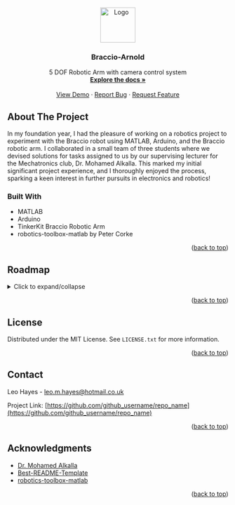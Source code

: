 
<a name="readme-top"></a>


<br />
<div align="center">
  <a href="https://github.com/LeonidasEng/Braccio-Arnold">
    <img src="blob/main/images/Braccio-Arnold.PNG" alt="Logo" width="80" height="80">
  </a>

<h3 align="center">Braccio-Arnold</h3>

  <p align="center">
    5 DOF Robotic Arm with camera control system
  <br />
    <a href="https://github.com/LeonidasEng/Braccio-Arnold"><strong>Explore the docs »</strong></a>
    <br />
    <br />
    <a href="https://github.com/LeonidasEng/Braccio-Arnold/tree/main/videos">View Demo</a>
    ·
    <a href="https://github.com/LeonidasEng/Braccio-Arnold/issues">Report Bug</a>
    ·
    <a href="https://github.com/LeonidasEng/Braccio-Arnold/issues">Request Feature</a>
  </p>
</div>

<!-- ABOUT THE PROJECT -->
## About The Project
In my foundation year, I had the pleasure of working on a robotics project to experiment with the Braccio robot using MATLAB, Arduino, and the Braccio robotic arm. I collaborated in a small team of three students where we devised solutions for tasks assigned to us by our supervising lecturer for the Mechatronics club, Dr. Mohamed Alkalla. This marked my initial significant project experience, and I thoroughly enjoyed the process, sparking a keen interest in further pursuits in electronics and robotics! 

### Built With
* MATLAB
* Arduino
* TinkerKit Braccio Robotic Arm
* robotics-toolbox-matlab by Peter Corke


<p align="right">(<a href="#readme-top">back to top</a>)</p>


<!-- ROADMAP -->
## Roadmap
<details>
<summary>Click to expand/collapse</summary>

- [x] Understad how homogenous transformation matrices can be used to describe the movement of the robotic arm.
- [x] Calibrate the Robot using DH parameters to vertical position using Teach app from RVCTools in MATLAB.
- [x] Calibrate with Arduino
- [x] Pick up Object from (x,y,z) location and deliver to (x, y, z)
- [x] Pick up Object and drop from height.
- [x] Pick up different objects.
- [x] Build GUI to quickly implement theta values based on x,y,z inputs
- [x] Control with camera inteface on GUI

### Further developments - if I had more time
- [ ] Two robots passing an object between each other.
- [ ] Two robots working to complete an industry-like automated task.

</details>

<p align="right">(<a href="#readme-top">back to top</a>)</p>


<!-- LICENSE -->
## License

Distributed under the MIT License. See `LICENSE.txt` for more information.

<p align="right">(<a href="#readme-top">back to top</a>)</p>



<!-- CONTACT -->
## Contact

Leo Hayes - leo.m.hayes@hotmail.co.uk

Project Link: [https://github.com/github_username/repo_name](https://github.com/github_username/repo_name)

<p align="right">(<a href="#readme-top">back to top</a>)</p>



<!-- ACKNOWLEDGMENTS -->
## Acknowledgments

* [Dr. Mohamed Alkalla](https://www.linkedin.com/in/mohamed-alkalla/)
* [Best-README-Template](https://github.com/othneildrew/Best-README-Template)
* [robotics-toolbox-matlab](https://github.com/petercorke/robotics-toolbox-matlab)

<p align="right">(<a href="#readme-top">back to top</a>)</p>



<!-- MARKDOWN LINKS & IMAGES 

-->

